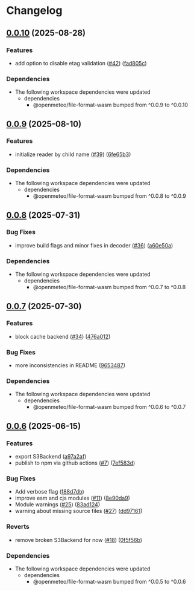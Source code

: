 # Changelog

## [0.0.10](https://github.com/open-meteo/typescript-omfiles/compare/v0.0.9...v0.0.10) (2025-08-28)


### Features

* add option to disable etag validation ([#42](https://github.com/open-meteo/typescript-omfiles/issues/42)) ([fad805c](https://github.com/open-meteo/typescript-omfiles/commit/fad805cb5f6e122caab424296871c7e6cf9d80da))


### Dependencies

* The following workspace dependencies were updated
  * dependencies
    * @openmeteo/file-format-wasm bumped from ^0.0.9 to ^0.0.10

## [0.0.9](https://github.com/open-meteo/typescript-omfiles/compare/v0.0.8...v0.0.9) (2025-08-10)


### Features

* initialize reader by child name ([#39](https://github.com/open-meteo/typescript-omfiles/issues/39)) ([6fe65b3](https://github.com/open-meteo/typescript-omfiles/commit/6fe65b3ad1d68addef81b79aa1891dc989acf269))


### Dependencies

* The following workspace dependencies were updated
  * dependencies
    * @openmeteo/file-format-wasm bumped from ^0.0.8 to ^0.0.9

## [0.0.8](https://github.com/open-meteo/typescript-omfiles/compare/v0.0.7...v0.0.8) (2025-07-31)


### Bug Fixes

* improve build flags and minor fixes in decoder ([#36](https://github.com/open-meteo/typescript-omfiles/issues/36)) ([a60e50a](https://github.com/open-meteo/typescript-omfiles/commit/a60e50a89ed8cb08b9f4023af169f29fd6967f6d))


### Dependencies

* The following workspace dependencies were updated
  * dependencies
    * @openmeteo/file-format-wasm bumped from ^0.0.7 to ^0.0.8

## [0.0.7](https://github.com/open-meteo/typescript-omfiles/compare/v0.0.6...v0.0.7) (2025-07-30)


### Features

* block cache backend ([#34](https://github.com/open-meteo/typescript-omfiles/issues/34)) ([476a012](https://github.com/open-meteo/typescript-omfiles/commit/476a012c8bbd669098f7fcfa0bdfbbe516991697))


### Bug Fixes

* more inconsistencies in README ([9653487](https://github.com/open-meteo/typescript-omfiles/commit/96534870d86a88a67bc3915da9cc06747f480e21))


### Dependencies

* The following workspace dependencies were updated
  * dependencies
    * @openmeteo/file-format-wasm bumped from ^0.0.6 to ^0.0.7

## [0.0.6](https://github.com/open-meteo/typescript-omfiles/compare/v0.0.5...v0.0.6) (2025-06-15)


### Features

* export S3Backend ([a97a2af](https://github.com/open-meteo/typescript-omfiles/commit/a97a2afcfe30f094c6e17b823617366c77e20036))
* publish to npm via github actions ([#7](https://github.com/open-meteo/typescript-omfiles/issues/7)) ([7ef583d](https://github.com/open-meteo/typescript-omfiles/commit/7ef583d700908b9a9c91638c912e9fa454c6751b))


### Bug Fixes

* Add verbose flag ([f88d7db](https://github.com/open-meteo/typescript-omfiles/commit/f88d7db88bd02db119fee884e3e667278f3aa41a))
* improve esm and cjs modules ([#11](https://github.com/open-meteo/typescript-omfiles/issues/11)) ([8e90da9](https://github.com/open-meteo/typescript-omfiles/commit/8e90da9f4d8dcc1ecc2ddd37c3ac24b8b286e501))
* Module warnings ([#25](https://github.com/open-meteo/typescript-omfiles/issues/25)) ([83ad124](https://github.com/open-meteo/typescript-omfiles/commit/83ad12446c83e24e6a86f580c463787d5cab3b33))
* warning about missing source files ([#27](https://github.com/open-meteo/typescript-omfiles/issues/27)) ([dd97161](https://github.com/open-meteo/typescript-omfiles/commit/dd971613b649f0237e30aa4e73aabc43b5d929fd))


### Reverts

* remove broken S3Backend for now ([#18](https://github.com/open-meteo/typescript-omfiles/issues/18)) ([0f5f56b](https://github.com/open-meteo/typescript-omfiles/commit/0f5f56b0ccae663383d26adb9d267747ce3bdac3))


### Dependencies

* The following workspace dependencies were updated
  * dependencies
    * @openmeteo/file-format-wasm bumped from ^0.0.5 to ^0.0.6
